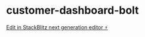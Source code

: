 # customer-dashboard-bolt

[Edit in StackBlitz next generation editor ⚡️](https://stackblitz.com/~/github.com/rayhon1014/customer-dashboard-bolt)
